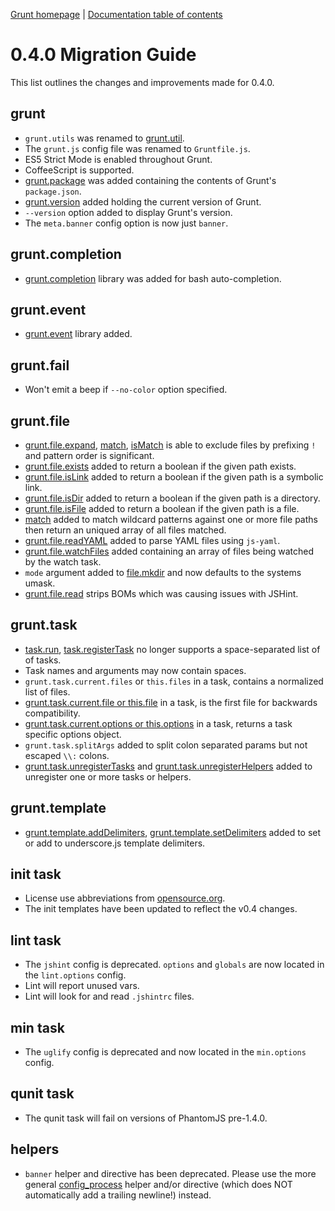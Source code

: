 [Grunt homepage](http://gruntjs.com/) | [Documentation table of contents](toc.md)

# 0.4.0 Migration Guide
This list outlines the changes and improvements made for 0.4.0.

## grunt

* `grunt.utils` was renamed to [grunt.util](api_util.md).
* The `grunt.js` config file was renamed to `Gruntfile.js`.
* ES5 Strict Mode is enabled throughout Grunt.
* CoffeeScript is supported.
* [grunt.package](api.md#gruntpackage) was added containing the contents of Grunt's `package.json`.
* [grunt.version](api.md#gruntversion) added holding the current version of Grunt.
* `--version` option added to display Grunt's version.
* The `meta.banner` config option is now just `banner`.

## grunt.completion

* [grunt.completion](faq.md#how-do-i-enable-shell-tab-auto-completion) library was added for bash auto-completion.

## grunt.event

* [grunt.event](api_event.md) library added.

## grunt.fail

* Won't emit a beep if `--no-color` option specified.

## grunt.file

* [grunt.file.expand](api_file.md#gruntfileexpand), [match](api_file.md#gruntfilematch), [isMatch](api_file.md#gruntfileismatch) is able to exclude files by prefixing `!` and pattern order is significant.
* [grunt.file.exists](api_file.md#gruntfileexists) added to return a boolean if the given path exists.
* [grunt.file.isLink](api_file.md#gruntfileislink) added to return a boolean if the given path is a symbolic link.
* [grunt.file.isDir](api_file.md#gruntfileisdir) added to return a boolean if the given path is a directory.
* [grunt.file.isFile](api_file.md#gruntfileisfile) added to return a boolean if the given path is a file.
* [match](api_file.md#gruntfilematch) added to match wildcard patterns against one or more file paths then return an uniqued array of all files matched.
* [grunt.file.readYAML](api_file.md#gruntfilereadyaml) added to parse YAML files using `js-yaml`.
* [grunt.file.watchFiles](api_file.md#gruntfilewatchfiles) added containing an array of files being watched by the watch task.
* `mode` argument added to [file.mkdir](api_file.md#gruntfilemkdir) and now defaults to the systems umask.
* [grunt.file.read](api_file.md#gruntfileread) strips BOMs which was causing issues with JSHint.

## grunt.task

* [task.run](api_task.md#grunttaskrun), [task.registerTask](api_task.md#grunttaskregistertask-%E2%98%83) no longer supports a space-separated list of of tasks.
* Task names and arguments may now contain spaces.
* `grunt.task.current.files` or `this.files` in a task, contains a normalized list of files.
* [grunt.task.current.file or this.file](api_task.md#thisfile--grunttaskcurrentfile) in a task, is the first file for backwards compatibility.
* [grunt.task.current.options or this.options](api_task.md#thisoptions--grunttaskcurrentoptions) in a task, returns a task specific options object.
* `grunt.task.splitArgs` added to split colon separated params but not escaped `\\:` colons.
* [grunt.task.unregisterTasks](api_task.md#grunttaskunregistertasks-%E2%98%83) and [grunt.task.unregisterHelpers](api_task.md#grunttaskunregisterhelpers-%E2%98%83) added to unregister one or more tasks or helpers.

## grunt.template

* [grunt.template.addDelimiters](api_template.md#grunttemplateadddelimiters), [grunt.template.setDelimiters](api_template.md#grunttemplatesetdelimiters) added to set or add to underscore.js template delimiters.

## init task

* License use abbreviations from [opensource.org](http://www.opensource.org/licenses/alphabetical).
* The init templates have been updated to reflect the v0.4 changes.

## lint task

* The `jshint` config is deprecated. `options` and `globals` are now located in the `lint.options` config.
* Lint will report unused vars.
* Lint will look for and read `.jshintrc` files.

## min task

* The `uglify` config is deprecated and now located in the `min.options` config.

## qunit task

* The qunit task will fail on versions of PhantomJS pre-1.4.0.

## helpers

* `banner` helper and directive has been deprecated. Please use the more general [config_process](helpers_directives.md#config_processpropsubprop) helper and/or directive (which does NOT automatically add a trailing newline!) instead.
